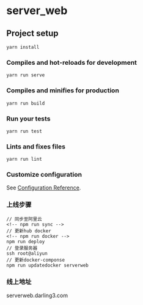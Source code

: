 # server_web

## Project setup
```
yarn install
```

### Compiles and hot-reloads for development
```
yarn run serve
```

### Compiles and minifies for production
```
yarn run build
```

### Run your tests
```
yarn run test
```

### Lints and fixes files
```
yarn run lint
```

### Customize configuration
See [Configuration Reference](https://cli.vuejs.org/config/).

### 上线步骤
```
// 同步至阿里云
<!-- npm run sync -->
// 更新hub docker
<!-- npm run docker -->
npm run deploy
// 登录服务器
ssh root@aliyun
// 更新docker-componse
npm run updatedocker serverweb
```

### 线上地址

serverweb.darling3.com
